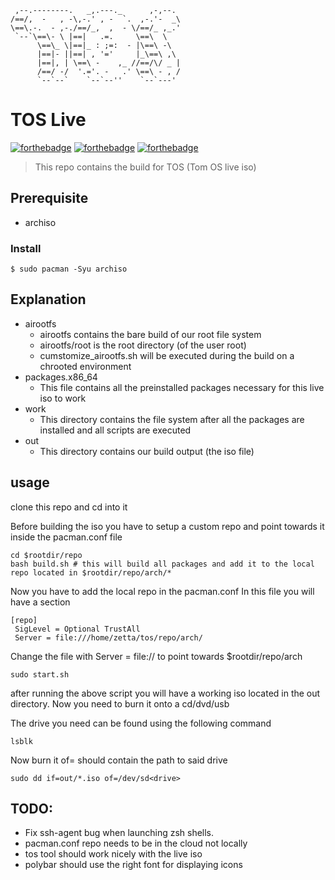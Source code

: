 ```
 ,--.--------.   _,.---._      ,-,--.  
/==/,  -   , -\,-.' , -  `.  ,-.'-  _\ 
\==\.-.  - ,-./==/_,  ,  - \/==/_ ,_.' 
 `--`\==\- \ |==|   .=.     \==\  \    
      \==\_ \|==|_ : ;=:  - |\==\ -\   
      |==|- ||==| , '='     |_\==\ ,\  
      |==|, | \==\ -    ,_ //==/\/ _ | 
      /==/ -/  '.='. -   .' \==\ - , / 
      `--`--`    `--`--''    `--`---' 

```

# TOS Live

[![forthebadge](https://forthebadge.com/images/badges/built-with-love.svg)](https://forthebadge.com)
[![forthebadge](https://forthebadge.com/images/badges/built-by-developers.svg)](https://forthebadge.com)
[![forthebadge](https://forthebadge.com/images/badges/you-didnt-ask-for-this.svg)](https://forthebadge.com)

> This repo contains the build for TOS (Tom OS live iso)

## Prerequisite

- archiso

### Install
```
$ sudo pacman -Syu archiso
```

## Explanation

- airootfs
    - airootfs contains the bare build of our root file system
    - airootfs/root is the root directory (of the user root)
    - cumstomize_airootfs.sh will be executed during the build on a chrooted environment
- packages.x86_64
    - This file contains all the preinstalled packages necessary for this live iso to work
- work
    - This directory contains the file system after all the packages are installed and all scripts are executed
- out
    - This directory contains our build output (the iso file)

## usage

clone this repo and cd into it

Before building the iso you have to setup a custom repo and point towards it inside the pacman.conf file
```
cd $rootdir/repo
bash build.sh # this will build all packages and add it to the local repo located in $rootdir/repo/arch/*
```

Now you have to add the local repo in the pacman.conf
In this file you will have a section

```
[repo]
 SigLevel = Optional TrustAll
 Server = file:///home/zetta/tos/repo/arch/
```
Change the file with Server = file:// to point towards $rootdir/repo/arch


```
sudo start.sh
```

after running the above script you will have a working iso located in the out directory.
Now you need to burn it onto a cd/dvd/usb

The drive you need can be found using the following command
```
lsblk
```
Now burn it of= should contain the path to said drive
```
sudo dd if=out/*.iso of=/dev/sd<drive>
```
## TODO:
- Fix ssh-agent bug when launching zsh shells.
- pacman.conf repo needs to be in the cloud not locally
- tos tool should work nicely with the live iso
- polybar should use the right font for displaying icons
